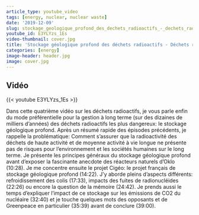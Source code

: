 ```yaml
---
article_type: youtube_video
tags: [energy, nuclear, nuclear waste]
date: '2019-12-09'
slug: stockage_geologique_profond_des_dechets_radioactifs_-_dechets_radioactifs_4
youtube_id: E3YLYzs_1Es
video-thumbnail: cover.jpg
title: 'Stockage géologique profond des déchets radioactifs - Déchets radioactifs #4'
categories: [energy]
image-header: header.jpg
image: cover.jpg
---
```


## Vidéo

{{< youtube E3YLYzs_1Es >}}

Dans cette quatrième vidéo sur les déchets radioactifs, je vous parle enfin du mode préférentielle pour la gestion à long terme (sur des dizaines de milliers d’années) des déchets radioactifs les plus dangereux: le stockage géologique profond. Après un résumé rapide des épisodes précédents, je rappelle la problématique: Comment s’assurer que la radioactivité des déchets de haute activité et de moyenne activité à vie longue ne présente pas de risques pour l’environnement et les sociétés humaines sur le long terme. Je présente les principes généraux du stockage géologique profond avant d’exposer la fascinante anecdote des réacteurs naturels d’Oklo (10:28). Je me concentre ensuite le projet Cigéo: le projet français de stockage géologique profond (14:22). J’y aborde pleins d’aspects différents: refroidissement des colis (17:33), impacts des fuites de radionucléides (22:26) ou encore la question de la mémoire (24:42). Je prends aussi le temps d’expliquer l’impact de ce stockage sur les émissions de CO2 du nucléaire (32:40) et je touche quelques mots des opposants et de Greenpeace en particulier (35:39) avant de conclure (39:00).
